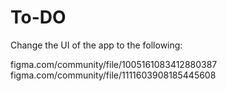 # To-DO

Change the UI of the app to the following:

figma.com/community/file/1005161083412880387
figma.com/community/file/1111603908185445608
